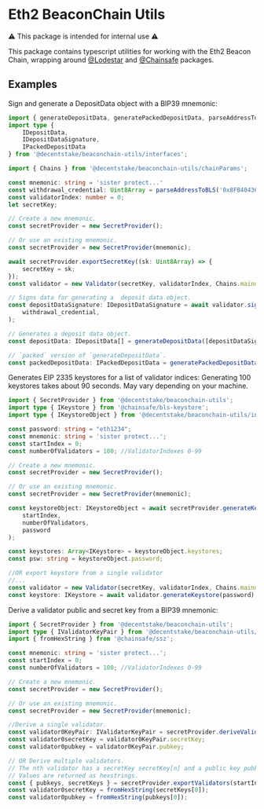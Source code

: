 # Eth2 BeaconChain Utils

⚠️ This package is intended for internal use ⚠️  

This package contains typescript utilities for working with the Eth2 Beacon Chain, wrapping around [@Lodestar](https://github.com/ChainSafe/lodestar) and [@Chainsafe](https://github.com/ChainSafe) packages.

## Examples

Sign and generate a DepositData object with a BIP39 mnemonic:

```typescript
import { generateDepositData, generatePackedDepositData, parseAddressToBLS, Validator, SecretProvider} from '@decentstake/beaconchain-utils';
import type {
	IDepositData,
	IDepositDataSignature,
	IPackedDepositData
} from '@decentstake/beaconchain-utils/interfaces';

import { Chains } from '@decentstake/beaconchain-utils/chainParams';

const mnemonic: string = 'sister protect...'
const withdrawal_credential: Uint8Array = parseAddressToBLS('0x8FB40436758Ea9e1a8317f54293Af74be02faFf0');
const validatorIndex: number = 0;
let secretKey;

// Create a new mnemonic.
const secretProvider = new SecretProvider();

// Or use an existing mnemonic.
const secretProvider = new SecretProvider(mnemonic);

await secretProvider.exportSecretKey((sk: Uint8Array) => {
	secretKey = sk;
});
const validator = new Validator(secretKey, validatorIndex, Chains.mainnet);

// Signs data for generating a  deposit data object.
const depositDataSignature: IDepositDataSignature = await validator.signDepositData(
	withdrawal_credential,
);

// Generates a deposit data object.
const depositData: IDepositData[] = generateDepositData([depositDataSignature]);

// `packed` version of `generateDepositData`.
const packedDepositData: IPackedDepositData = generatePackedDepositData([depositDataSignature]);

```

Generates EIP 2335 keystores for a list of validator indices:
Generating 100 keystores takes about 90 seconds. May vary depending on your machine.

```typescript
import { SecretProvider } from '@decentstake/beaconchain-utils';
import type { IKeystore } from '@chainsafe/bls-keystore';
import type { IKeystoreObject } from '@decentstake/beaconchain-utils/interfaces';

const password: string = "eth1234";
const mnemonic: string = 'sister protect...';
const startIndex = 0;
const numberOfValidators = 100; //ValidatorIndexes 0-99

// Create a new mnemonic.
const secretProvider = new SecretProvider();

// Or use an existing mnemonic.
const secretProvider = new SecretProvider(mnemonic);

const keystoreObject: IKeystoreObject = await secretProvider.generateKeystores(
	startIndex,
	numberOfValidators,
	password
);

const keystores: Array<IKeystore> = keystoreObject.keystores;
const psw: string = keystoreObject.password;

//OR export keystore from a single validator
//...
const validator = new Validator(secretKey, validatorIndex, Chains.mainnet);
const keystore: IKeystore = await validator.generateKeystore(password);

```

Derive a validator public and secret key from a BIP39 mnemonic:

```typescript
import { SecretProvider } from '@decentstake/beaconchain-utils';
import type { IValidatorKeyPair } from '@decentstake/beaconchain-utils/interfaces';
import { fromHexString } from '@chainsafe/ssz';

const mnemonic: string = 'sister protect...';
const startIndex = 0;
const numberOfValidators = 100; //ValidatorIndexes 0-99

// Create a new mnemonic.
const secretProvider = new SecretProvider();

// Or use an existing mnemonic.
const secretProvider = new SecretProvider(mnemonic);

//Derive a single validator.
const validator0KeyPair: IValidatorKeyPair = secretProvider.deriveValidator(0);
const validator0secretKey = validator0KeyPair.secretKey;
const validator0pubkey = validator0KeyPair.pubkey;

// OR Derive multiple validators.
// The nth validator has a secretKey secretKey[n] and a public key pubkey[n]
// Values are returned as hexstrings.
const { pubkeys, secretKeys } = secretProvider.exportValidators(startIndex, numberOfValidators);
const validator0secretKey = fromHexString(secretKeys[0]);
const validator0pubkey = fromHexString(pubkeys[0]);

```
